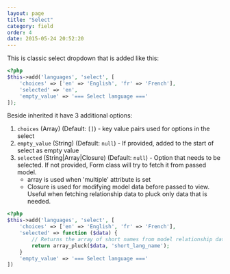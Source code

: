 ```yaml
---
layout: page
title: "Select"
category: field
order: 4
date: 2015-05-24 20:52:20
---
```


This is classic select dropdown that is added like this:

```php
<?php
$this->add('languages', 'select', [
    'choices' => ['en' => 'English', 'fr' => 'French'],
    'selected' => 'en',
    'empty_value' => '=== Select language ==='
]);
```

Beside inherited it have 3 additional options:

1. `choices` (Array) (Default: `[]`) - key value pairs used for options in the select
2. `empty_value` (String) (Default: `null`) - If provided, added to the start of select as empty value
3. `selected` (String|Array|Closure) (Default: `null`) - Option that needs to be selected. If not provided, Form class will try to fetch it from passed model.
    * array is used when 'multiple' attribute is set
    * Closure is used for modifying model data before passed to view. Useful when fetching relationship data to pluck only data that is needed.

```php
<?php
$this->add('languages', 'select', [
    'choices' => ['en' => 'English', 'fr' => 'French'],
    'selected' => function ($data) {
        // Returns the array of short names from model relationship data
        return array_pluck($data, 'short_lang_name');
    }
    'empty_value' => '=== Select language ==='
])
```
